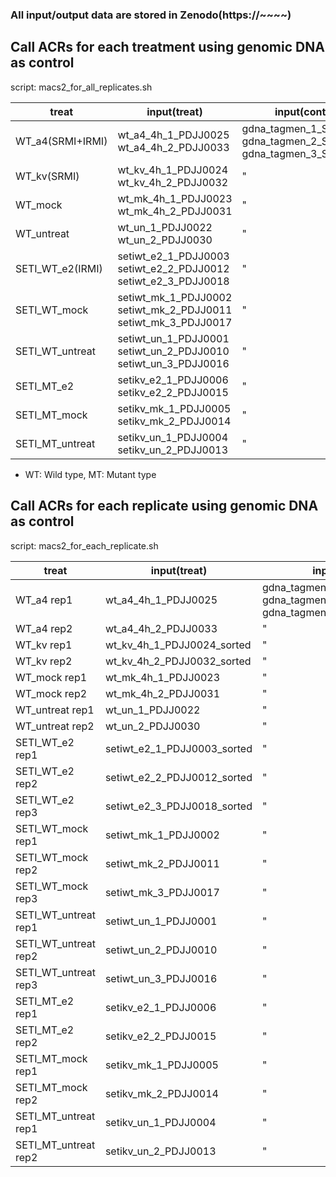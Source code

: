 ### All input/output data are stored in Zenodo(https://~~~~)

## Call ACRs for each treatment using genomic DNA as control

script: macs2_for_all_replicates.sh

| treat  | input(treat)  | input(control) |  output  |
|---|---|---|---|
| WT_a4(SRMI+IRMI)  | wt_a4_4h_1_PDJJ0025 <br> wt_a4_4h_2_PDJJ0033 | gdna_tagmen_1_SHXF032G <br> gdna_tagmen_2_SHXF032H <br> gdna_tagmen_3_SHXF032I | wt_a4_4h |
| WT_kv(SRMI) |  wt_kv_4h_1_PDJJ0024 <br> wt_kv_4h_2_PDJJ0032 |  " | wt_kv_4h |
| WT_mock |  wt_mk_4h_1_PDJJ0023 <br> wt_mk_4h_2_PDJJ0031 |  " | wt_mk_4h |
| WT_untreat |  wt_un_1_PDJJ0022 <br> wt_un_2_PDJJ0030 |  " | wt_un |
| SETI_WT_e2(IRMI)  | setiwt_e2_1_PDJJ0003 <br> setiwt_e2_2_PDJJ0012 <br> setiwt_e2_3_PDJJ0018 | " | setiwt_e2 |
| SETI_WT_mock  | setiwt_mk_1_PDJJ0002 <br> setiwt_mk_2_PDJJ0011 <br> setiwt_mk_3_PDJJ0017 | " | setiwt_mk |
| SETI_WT_untreat  | setiwt_un_1_PDJJ0001 <br> setiwt_un_2_PDJJ0010 <br> setiwt_un_3_PDJJ0016 | " | setiwt_un |
| SETI_MT_e2 | setikv_e2_1_PDJJ0006 <br> setikv_e2_2_PDJJ0015 | " | setikv_e2 |
| SETI_MT_mock  | setikv_mk_1_PDJJ0005 <br> setikv_mk_2_PDJJ0014 | " | setikv_mk |
| SETI_MT_untreat  | setikv_un_1_PDJJ0004 <br> setikv_un_2_PDJJ0013 | " | setikv_un |
* WT: Wild type, MT: Mutant type

## Call ACRs for each replicate using genomic DNA as control

script: macs2_for_each_replicate.sh

| treat  | input(treat)  | input(control) |  output  |
|---|---|---|---|
| WT_a4 rep1 | wt_a4_4h_1_PDJJ0025 | gdna_tagmen_1_SHXF032G_sorted <br> gdna_tagmen_2_SHXF032H_sorted <br> gdna_tagmen_3_SHXF032I_sorted | wt_a4_4h_1 |
| WT_a4 rep2 | wt_a4_4h_2_PDJJ0033 | " | wt_a4_4h_2 |
| WT_kv rep1 |  wt_kv_4h_1_PDJJ0024_sorted |  " | wt_kv_4h_1 |
| WT_kv rep2 |  wt_kv_4h_2_PDJJ0032_sorted |  " | wt_kv_4h_2 |
| WT_mock rep1 |  wt_mk_4h_1_PDJJ0023 |  " | wt_mk_4h_1 |
| WT_mock rep2 |  wt_mk_4h_2_PDJJ0031 |  " | wt_mk_4h_2 |
| WT_untreat rep1 |  wt_un_1_PDJJ0022 |  " | wt_un_1 |
| WT_untreat rep2 |  wt_un_2_PDJJ0030 |  " | wt_un_2 |
| SETI_WT_e2 rep1 | setiwt_e2_1_PDJJ0003_sorted | " | setiwt_wt_1 |
| SETI_WT_e2 rep2 | setiwt_e2_2_PDJJ0012_sorted | " | setiwt_wt_2 |
| SETI_WT_e2 rep3 | setiwt_e2_3_PDJJ0018_sorted | " | setiwt_wt_3 |
| SETI_WT_mock rep1 | setiwt_mk_1_PDJJ0002 | " | setiwt_mk_1 |
| SETI_WT_mock rep2 | setiwt_mk_2_PDJJ0011 | " | setiwt_mk_2 |
| SETI_WT_mock rep3 | setiwt_mk_3_PDJJ0017 | " | setiwt_mk_3 |
| SETI_WT_untreat rep1 | setiwt_un_1_PDJJ0001 | " | setiwt_un_1 |
| SETI_WT_untreat rep2 | setiwt_un_2_PDJJ0010 | " | setiwt_un_2 |
| SETI_WT_untreat rep3 | setiwt_un_3_PDJJ0016 | " | setiwt_un_3 |
| SETI_MT_e2 rep1 | setikv_e2_1_PDJJ0006 | " | setikv_e2_1 |
| SETI_MT_e2 rep2 | setikv_e2_2_PDJJ0015 | " | setikv_e2_2 |
| SETI_MT_mock rep1 | setikv_mk_1_PDJJ0005 | " | setikv_mk_1 |
| SETI_MT_mock rep2 | setikv_mk_2_PDJJ0014 | " | setikv_mk_2 |
| SETI_MT_untreat rep1 | setikv_un_1_PDJJ0004 | " | setikv_un_1 |
| SETI_MT_untreat rep2 | setikv_un_2_PDJJ0013 | " | setikv_un_2 |
